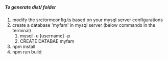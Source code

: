 ##### To generate dist/ folder

1. modify the src/ormconfig.ts based on your mysql server configurations
2. create a database 'myfam' in mysql server (below commands in the terminal)
   1. mysql -u [username] -p
   2. CREATE DATABAE myfam
3. npm install
4. npm run build
